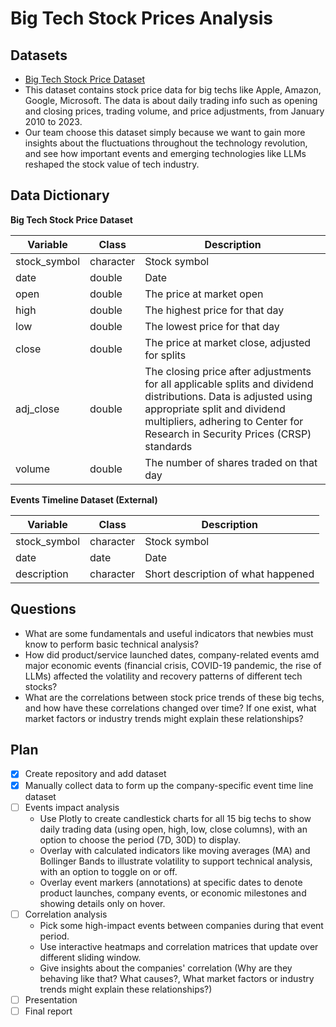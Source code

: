 # Big Tech Stock Prices Analysis

## Datasets

- [Big Tech Stock Price Dataset](https://github.com/rfordatascience/tidytuesday/blob/main/data/2023/2023-02-07/readme.md)
- This dataset contains stock price data for big techs like Apple, Amazon, Google, Microsoft. The data is about daily trading info such as opening and closing prices, trading volume, and price adjustments, from January 2010 to 2023.
- Our team choose this dataset simply because we want to gain more insights about the fluctuations throughout the technology revolution, and see how important events and emerging technologies like LLMs reshaped the stock value of tech industry.

## Data Dictionary

**Big Tech Stock Price Dataset**

| Variable     | Class     | Description                                                                                                                                                                                                                      |
| ------------ | --------- | -------------------------------------------------------------------------------------------------------------------------------------------------------------------------------------------------------------------------------- |
| stock_symbol | character | Stock symbol                                                                                                                                                                                                                     |
| date         | double    | Date                                                                                                                                                                                                                             |
| open         | double    | The price at market open                                                                                                                                                                                                         |
| high         | double    | The highest price for that day                                                                                                                                                                                                   |
| low          | double    | The lowest price for that day                                                                                                                                                                                                    |
| close        | double    | The price at market close, adjusted for splits                                                                                                                                                                                   |
| adj_close    | double    | The closing price after adjustments for all applicable splits and dividend distributions. Data is adjusted using appropriate split and dividend multipliers, adhering to Center for Research in Security Prices (CRSP) standards |
| volume       | double    | The number of shares traded on that day                                                                                                                                                                                          |

**Events Timeline Dataset (External)**

| Variable     | Class     | Description                                                                |
| ------------ | --------- | -------------------------------------------------------------------------- |
| stock_symbol | character | Stock symbol                                                               |
| date         | date      | Date                                                                       |
| description  | character | Short description of what happened                                         |

## Questions
- What are some fundamentals and useful indicators that newbies must know to perform basic technical analysis?
- How did product/service launched dates, company-related events amd major economic events (financial crisis, COVID-19 pandemic, the rise of LLMs) affected the volatility and recovery patterns of different tech stocks?
- What are the correlations between stock price trends of these big techs, and how have these correlations changed over time? If one exist, what market factors or industry trends might explain these relationships?

## Plan

- [X] Create repository and add dataset
- [X] Manually collect data to form up the company-specific event time line dataset
- [ ] Events impact analysis
  - Use Plotly to create candlestick charts for all 15 big techs to show daily trading data (using open, high, low, close columns), with an option to choose the period (7D, 30D) to display.
  - Overlay with calculated indicators like moving averages (MA) and Bollinger Bands to illustrate volatility to support technical analysis, with an option to toggle on or off.
  - Overlay event markers (annotations) at specific dates to denote product launches, company events, or economic milestones and showing details only on hover. 
- [ ] Correlation analysis
  - Pick some high-impact events between companies during that event period.
  - Use interactive heatmaps and correlation matrices that update over different sliding window.
  - Give insights about the companies' correlation (Why are they behaving like that? What causes?, What market factors or industry trends might explain these relationships?)
- [ ] Presentation
- [ ] Final report
